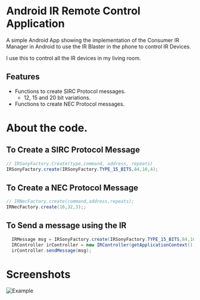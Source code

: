 # Android IR Remote Control Application
A simple Android App showing the implementation of the Consumer IR Manager in Android to use the IR Blaster in the phone to control IR Devices.

I use this to control all the IR devices in my living room.

## Features
* Functions to create SIRC Protocol messages.
    * 12, 15 and 20 bit variations.
* Functions to create NEC Protocol messages.

# About the code.

## To Create a SIRC Protocol Message
```cs
// IRSonyFactory.Create(type,command, address, repeats)
IRSonyFactory.create(IRSonyFactory.TYPE_15_BITS,84,10,4);
```

## To Create a NEC Protocol Message
```cs
// IRNecFactory.create(command,address,repeats);
IRNecFactory.create(16,32,3);;
```

## To Send a message using the IR
```cs
  IRMessage msg = IRSonyFactory.create(IRSonyFactory.TYPE_15_BITS,84,10,4);
  IRController irController = new IRController(getApplicationContext());
  irController.sendMessage(msg);
```

# Screenshots
![Example](https://raw.githubusercontent.com/ZoserLock/android-ir-remote/master/images/image.png)

